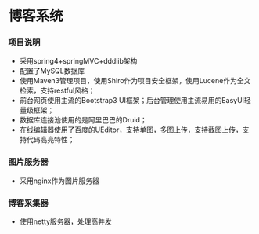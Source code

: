 # 博客系统
### 项目说明
* 采用spring4+springMVC+dddlib架构
* 配置了MySQL数据库
* 使用Maven3管理项目，使用Shiro作为项目安全框架，使用Lucene作为全文检索，支持restful风格；
* 前台网页使用主流的Bootstrap3 UI框架；后台管理使用主流易用的EasyUI轻量级框架；
* 数据库连接池使用的是阿里巴巴的Druid；
* 在线编辑器使用了百度的UEditor，支持单图，多图上传，支持截图上传，支持代码高亮特性；

### 图片服务器
* 采用nginx作为图片服务器

### 博客采集器
* 使用netty服务器，处理高并发
